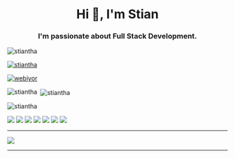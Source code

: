 <h1 align="center">Hi 👋, I'm Stian</h1>
<h3 align="center">I'm passionate about Full Stack Development.</h3>

<p align="left"> <img src="https://komarev.com/ghpvc/?username=stiantha&label=Profile%20views&color=0e75b6&style=flat" alt="stiantha" /> </p>

<p align="left"> <a href="https://github.com/ryo-ma/github-profile-trophy"><img src="https://github-profile-trophy.vercel.app/?username=stiantha" alt="stiantha" /></a> </p>

<p align="left"> <a href="https://twitter.com/webiyor" target="blank"><img src="https://img.shields.io/twitter/follow/webiyor?logo=twitter&style=for-the-badge" alt="webiyor" /></a> </p>


<p><img align="left" src="https://github-readme-stats.vercel.app/api/top-langs?username=stiantha&show_icons=true&locale=en&layout=compact" alt="stiantha" /></p>

<p>&nbsp;<img align="center" src="https://github-readme-stats.vercel.app/api?username=stiantha&show_icons=true&locale=en" alt="stiantha" /></p>

<p><img align="center" src="https://github-readme-streak-stats.herokuapp.com/?user=stiantha&" alt="stiantha" /></p>

<a href="https://discord.com/users/168427950230732801"><img src="https://img.shields.io/badge/discord-black?style=for-the-badge&logo=discord&logoColor=blue"/></a>
<a href="https://www.figma.com/@stiantha"><img src="https://img.shields.io/badge/figma-purple?style=for-the-badge&logo=figma&logoColor=ffffff"/></a>
<img src="https://img.shields.io/badge/HTML-FF8C00?style=for-the-badge&logo=HTML5&logoColor=ffffff"/> <img src="https://img.shields.io/badge/css-1E90FF?style=for-the-badge&logo=css3&logoColor=ffffff"/> <img src="https://img.shields.io/badge/javascript-FFD700?style=for-the-badge&logo=javascript&logoColor=A0522D"/>
<img src="https://img.shields.io/badge/sass-DA70D6?style=for-the-badge&logo=sass&logoColor=ffffff"/> <img src="https://img.shields.io/badge/astro-454545?style=for-the-badge&logo=astro&logoColor=40E0D0"/>
<hr>
<img src="https://img.shields.io/badge/python-black?style=for-the-badge&logo=python&logoColor=yellow"/> 
<hr>

